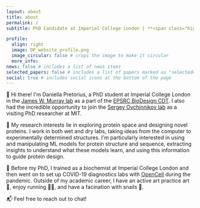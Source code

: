 ```yaml
---
layout: about
title: about
permalink: /
subtitle: PhD Candidate at Imperial College London | **<span class="highlighted-text">Protein design</span>** | **<span class="highlighted-text">Biochemistry</span>** | **<span class="highlighted-text">AI interpretability</span>**

profile:
  align: right
  image: DP_website_profile.png
  image_circular: false # crops the image to make it circular
  more_info: 
news: false # includes a list of news items
selected_papers: false # includes a list of papers marked as "selected={true}"
social: true # includes social icons at the bottom of the page
---
```


🌟 Hi there! I'm Daniella Pretorius, a PhD student at Imperial College London in the [James W. Murray lab](https://profiles.imperial.ac.uk/j.w.murray/about) as a part of the [EPSRC BioDesign CDT](https://www.imperial.ac.uk/synthetic-biology/cdt-biodesign-engineering/). I also had the incredible opportunity to join the [Sergey Ovchinnikov lab](https://www.solab.org/home) as a visiting PhD researcher at MIT.

🔬 My research interests lie in exploring protein space and designing novel proteins. I work in both wet and dry labs, taking ideas from the computer to experimentally determined structures. I'm particularly interested in using and manipulating ML models for protein structure and sequence, extracting insights to understand what these models learn, and using this information to guide protein design.

🧬 Before my PhD, I trained as a biochemist at Imperial College London and then went on to set up COVID-19 diagnostics labs with [OpenCell](https://www.opencell.bio/) during the pandemic. Outside of my academic career, I have an active art practice art 🎨, enjoy running 🏃‍♀️, and have a facination with snails 🐌. 

📬 Feel free to reach out to chat!


